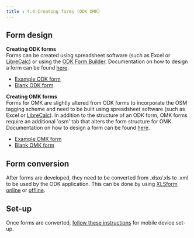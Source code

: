 ```yaml
---
title : 4.4 Creating forms (ODK OMK)
---
```

## Form design
**Creating ODK forms** <br>
Forms can be created using spreadsheet software (such as Excel or [LibreCalc](https://www.libreoffice.org/discover/calc/)) or using the [ODK Form Builder](https://build.opendatakit.org/). Documentation on how to design a form can be found [here](http://xlsform.org/en/).
* [Example ODK form](https://drive.google.com/file/d/1HY2jsHDYnpjuGemhco_WT9Cl8PSG4b43/view?usp=sharing)
* [Blank ODK form](https://drive.google.com/file/d/1ISEYZo5C_TCfKUJFD8AvbUrlsDHxRPgK/view?usp=sharing)

**Creating OMK forms** <br>
Forms for OMK are slightly altered from ODK forms to incorporate the OSM tagging scheme and need to be built using spreadsheet software (such as Excel or [LibreCalc](https://www.libreoffice.org/discover/calc/)). In addition to the structure of an ODK form, OMK forms require an additional 'osm' tab that alters the form structure for OMK. Documentation on how to design a form can be found [here](http://openmapkit.org/docs_odkformsforomk.html).
* [Example OMK form](https://drive.google.com/file/d/1aVnTE_j1TwKba0EJL9mMZCh9-L3auOsq/view?usp=sharing)
* [Blank OMK form](https://drive.google.com/file/d/1wHSBU3z4UKslj7xcfU_a0c7GAyUukAff/view?usp=sharing)

## Form conversion
After forms are developed, they need to be converted from .xlsx/.xls to .xml to be used by the ODK application. This can be done by using [XLSform](https://docs.opendatakit.org/xlsform/) [online](https://opendatakit.org/xlsform/) or [offline](https://docs.opendatakit.org/xlsform/).

## Set-up
Once forms are converted, [follow these instructions](https://github.com/hotosm/toolbox/wiki/1.5.1-Setting-up-phones-and-servers) for mobile device set-up. 